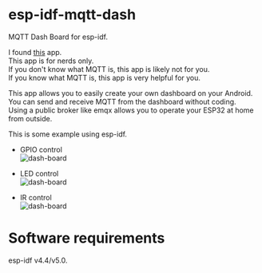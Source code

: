# esp-idf-mqtt-dash
MQTT Dash Board for esp-idf.

I found [this](https://play.google.com/store/apps/details?id=net.routix.mqttdash&gl=US) app.   
This app is for nerds only.   
If you don't know what MQTT is, this app is likely not for you.   
If you know what MQTT is, this app is very helpful for you.   

This app allows you to easily create your own dashboard on your Android.   
You can send and receive MQTT from the dashboard without coding.   
Using a public broker like emqx allows you to operate your ESP32 at home from outside.

This is some example using esp-idf.   

- GPIO control   
![dash-board](https://user-images.githubusercontent.com/6020549/187803599-eaec0273-0679-4507-bcbd-843a3fbce3f7.jpg)

- LED control   
![dash-board](https://user-images.githubusercontent.com/6020549/187845625-95095694-a6fa-481c-a614-6bef53319cd2.jpg)

- IR control   
![dash-board](https://user-images.githubusercontent.com/6020549/188301626-243ecf9d-23b8-462a-95ae-ec3e50309dbc.jpg)


# Software requirements
esp-idf v4.4/v5.0.   

